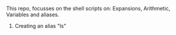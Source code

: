 This repo, focusses on the shell scripts on: Expansions, Arithmetic, Variables and aliases.

1. Creating an alias "ls"
